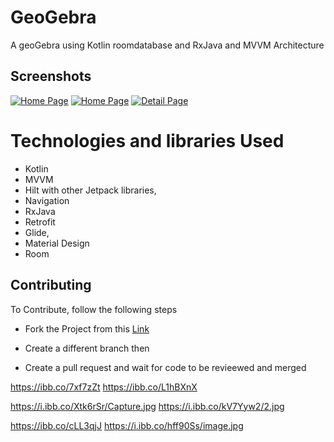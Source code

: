 # GeoGebra
A geoGebra using Kotlin roomdatabase and RxJava and MVVM Architecture

## Screenshots

<a href="https://ibb.co/cLL3qjJ"><img src="https://i.ibb.co/hff90Ss/image.jpg" alt="Home Page" border="0"></a>
<a href="https://ibb.co/GkxQqtH"><img src="https://i.ibb.co/Xtk6rSr/Capture.jpg" alt="Home Page" border="0"></a>
<a href="https://ibb.co/DY7VPgr"><img src="https://i.ibb.co/kV7Yyw2/2.jpg" alt="Detail Page" border="0"></a>

# Technologies and libraries Used
* Kotlin
* MVVM
* Hilt with other Jetpack libraries, 
* Navigation
* RxJava 
* Retrofit 
* Glide, 
* Material Design 
* Room

## Contributing

To Contribute, follow the following steps

* Fork the Project from this [Link](https://github.com/abdullah-mola/GeoGebrateam)

* Create a different branch then

* Create a pull request and wait for code to be revieewed and merged

https://ibb.co/7xf7zZt
https://ibb.co/L1hBXnX

https://i.ibb.co/Xtk6rSr/Capture.jpg
https://i.ibb.co/kV7Yyw2/2.jpg

https://ibb.co/cLL3qjJ
https://i.ibb.co/hff90Ss/image.jpg
